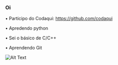 ### Oi
• Participo do Codaqui: https://github.com/codaqui

• Apredendo python

• Sei o básico de C/C++

• Aprendendo Git

![Alt Text](https://media.giphy.com/media/m2Q7FEc0bEr4I/giphy.gif)
